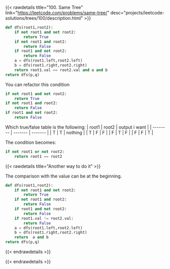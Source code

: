 {{< rawdetails title="100. Same Tree" link="https://leetcode.com/problems/same-tree/" 
	desc="projects/leetcode-solutions/trees/100/description.html" >}}
```python
def dfs(root1,root2):  
    if not root1 and not root2:
        return True
    if not root1 and root2:
        return False
    if root1 and not root2:
        return False
    a = dfs(root1.left,root2.left)
    b = dfs(root1.right,root2.right)
	return root1.val == root2.val and a and b
return dfs(p,q)
```

You can refactor this condition


```python
if not root1 and not root2:
    return True
if not root1 and root2:
    return False
if root1 and not root2:
    return False
```


Which true/false table is the following:
| root1    | root2 | output i want |
| -------- | ------- | ------- |
| T | T    | nothing |
| T | F    | F |
| F | T    | F |
| F | F    | T |

The condition becomes:
```python
if not root1 or not root2:
	return root1 == root2
```


{{< rawdetails title="Another way to do it" >}}

The comparison with the value can be at the beginning.
```python
def dfs(root1,root2):        
    if not root1 and not root2:
        return True
    if not root1 and root2:
        return False
    if root1 and not root2:
        return False
    if root1.val != root2.val:
        return False 
    a = dfs(root1.left,root2.left)
    b = dfs(root1.right,root2.right)
    return  a and b
return dfs(p,q)
```
{{< endrawdetails >}}

{{< endrawdetails >}}